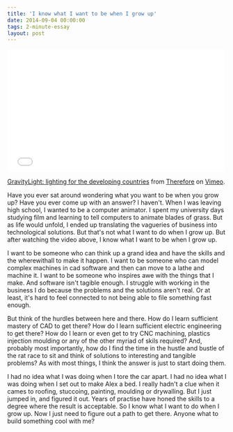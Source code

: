 ```yaml
---
title: 'I know what I want to be when I grow up'
date: 2014-09-04 00:00:00 
tags: 2-minute-essay
layout: post
---
```

<iframe src="//player.vimeo.com/video/53588182" width="500" height="281" frameborder="0" webkitallowfullscreen mozallowfullscreen allowfullscreen></iframe> <p><a href="http://vimeo.com/53588182">GravityLight: lighting for the developing countries</a> from <a href="http://vimeo.com/thereforeproducts">Therefore</a> on <a href="https://vimeo.com">Vimeo</a>.</p>

Have you ever sat around wondering what you want to be when you grow up?  Have you ever come up with an answer?  I haven't.  When I was leaving high school, I wanted to be a computer animator.  I spent my university days studying film and learning to tell computers to animate blades of grass.  But as life would unfold, I ended up translating the vagueries of business into technological solutions.  But that's not what I want to do when I grow up.  But after watching the video above, I know what I want to be when I grow up.

I want to be someone who can think up a grand idea and have the skills and the wherewithall to make it happen.  I want to be someone who can model complex machines in cad software and then can move to a lathe and machine it.  I want to be someone who inspires awe with the things that I make.  And software isn't tagible enough.  I struggle with working in the business I do because the problems and the solutions aren't real.  Or at least, it's hard to feel connected to not being able to file something fast enough.

But think of the hurdles between here and there.  How do I learn sufficient mastery of CAD to get there?  How do I learn sufficient electric engineering to get there?  How do I learn or even get to try CNC machining, plastics injection moulding or any of the other myriad of skils required?  And, probably most importantly, how do I find the time in the hustle and bustle of the rat race to sit and think of solutions to interesting and tangible problems?  As with most things, I think the answer is just to start doing them.

I had no idea what I was doing when I tore the car apart.  I had no idea what I was doing when I set out to make Alex a bed.  I really hadn't a clue when it cames to roofing, stuccoing, painting, moulding or drywalling.  But I just jumped in, and figured it out.  Years of practise have honed the skills to a degree where the result is acceptable.  So I know what I want to do when I grow up.  Now I just need to figure out a path to get there.  Anyone what to build something cool with me?
